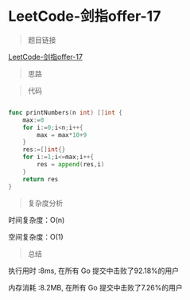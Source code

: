 # LeetCode-剑指offer-17

>题目链接

[LeetCode-剑指offer-17](https://leetcode-cn.com/problems/da-yin-cong-1dao-zui-da-de-nwei-shu-lcof/)

> 思路


>代码

```go

func printNumbers(n int) []int {
    max:=0
    for i:=0;i<n;i++{
        max = max*10+9
    }
    res:=[]int{}
    for i:=1;i<=max;i++{
        res = append(res,i)
    }
    return res
}


```

>复杂度分析

时间复杂度：O(n)

空间复杂度：O(1)

>总结

执行用时 :8ms, 在所有 Go 提交中击败了92.18%的用户

内存消耗 :8.2MB, 在所有 Go 提交中击败了7.26%的用户
